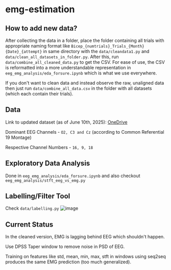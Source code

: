 # emg-estimation
## How to add new data? 
After collecting the data in a folder, place the folder containing all trials with appropriate naming format like `Bicep_{numtrials}_Trials_{Month}{Date}_{attempt}` in same directory with the `data/cleandata1.py` and `data/clean_all_datasets_in_folder.py`. After this, run `data/combine_all_cleaned_data.py` to get the CSV. For ease of use, the CSV is reformatted into a more understandable representation in `eeg_emg_analysis/eda_forsure.ipynb` which is what we use everywhere. 

If you don't want to clean data and instead observe the raw, unaligned data then just run `data/combine_all_data.csv` in the folder with all datasets (which each contain their trials). 



## Data
Link to updated dataset (as of June 10th, 2025): [OneDrive](https://iiitbac-my.sharepoint.com/:f:/g/personal/unnath_chittimalla_iiitb_ac_in/EoR21uJPk8pFgPrnIXmEQAoBTbSY4u_mL5qoUZqQK7UoFw?e=gYff6N) 

 Dominant EEG Channels - `O2, C3 and Cz` (according to Common Referential 19 Montage)

Respective Channel Numbers - `16, 9, 18`

## Exploratory Data Analysis 
Done in `eeg_emg_analysis/eda_forsure.ipynb` and also checkout `eeg_emg_analysis/stft_eeg_vs_emg.py`

## Labelling/Filter Tool
Check `data/labelling.py`
![image](https://github.com/user-attachments/assets/0a268852-b392-4b49-a3dc-47ab7c041ca5)


## Current Status
In the cleaned version, EMG is lagging behind EEG which shouldn't happen. 

 
Use DPSS Taper window to remove noise in PSD of EEG. 

 
Training on features like std, mean, min, max, stft in windows using seq2seq produces the same EMG prediction (too much generalized). 
